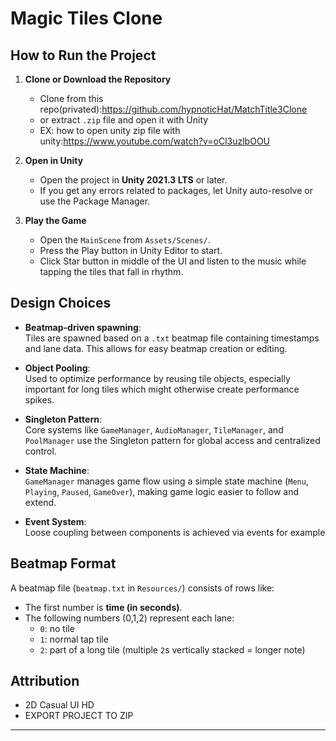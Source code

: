 # Magic Tiles Clone

## How to Run the Project

1. **Clone or Download the Repository**
   - Clone from this repo(privated):https://github.com/hypnoticHat/MatchTitle3Clone
   - or extract `.zip` file and open it with Unity
   - EX: how to open unity zip file with unity:https://www.youtube.com/watch?v=oCl3uzlbOOU

2. **Open in Unity**
   - Open the project in **Unity 2021.3 LTS** or later.
   - If you get any errors related to packages, let Unity auto-resolve or use the Package Manager.

3. **Play the Game**
   - Open the `MainScene` from `Assets/Scenes/`.
   - Press the Play button in Unity Editor to start.
   - Click Star button in middle of the UI and listen to the music while tapping the tiles that fall in rhythm.

## Design Choices
- **Beatmap-driven spawning**:  
Tiles are spawned based on a `.txt` beatmap file containing timestamps and lane data. This allows for easy beatmap creation or editing.

- **Object Pooling**:  
Used to optimize performance by reusing tile objects, especially important for long tiles which might otherwise create performance spikes.

- **Singleton Pattern**:  
Core systems like `GameManager`, `AudioManager`, `TileManager`, and `PoolManager` use the Singleton pattern for global access and centralized control.

- **State Machine**:  
`GameManager` manages game flow using a simple state machine (`Menu`, `Playing`, `Paused`, `GameOver`), making game logic easier to follow and extend.

- **Event System**:  
Loose coupling between components is achieved via events for example


## Beatmap Format
A beatmap file (`beatmap.txt` in `Resources/`) consists of rows like:
- The first number is **time (in seconds)**.
- The following numbers (0,1,2) represent each lane:
  - `0`: no tile
  - `1`: normal tap tile
  - `2`: part of a long tile (multiple `2`s vertically stacked = longer note)

## Attribution
 - 2D Casual UI HD
 - EXPORT PROJECT TO ZIP
---

